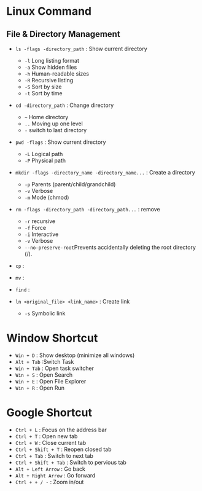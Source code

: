 # Linux Command

## File & Directory Management

- `ls -flags -directory_path` : Show current directory

  - `-l` Long listing format
  - `-a` Show hidden files
  - `-h` Human-readable sizes
  - `-R` Recursive listing
  - `-S` Sort by size
  - `-t` Sort by time

- `cd -directory_path` : Change directory

  - `~` Home directory
  - `..` Moving up one level
  - `-` switch to last directory

- `pwd -flags` : Show current directory

  - `-L` Logical path
  - `-P` Physical path

- `mkdir -flags -directory_name -directory_name...` : Create a directory

  - `-p` Parents (parent/child/grandchild)
  - `-v` Verbose
  - `-m` Mode (chmod)

- `rm -flags -directory_path -directory_path...` : remove

  - `-r` recursive
  - `-f` Force
  - `-i` Interactive
  - `-v` Verbose
  - `--no-preserve-root`Prevents accidentally deleting the root directory (/).

- `cp` :
- `mv` :
- `find` :
- `ln <original_file> <link_name>` : Create link
  - `-s` Symbolic link

# Window Shortcut

- `Win + D` : Show desktop (minimize all windows)
- `Alt + Tab` :Switch Task
- `Win + Tab` : Open task switcher
- `Win + S` : Open Search
- `Win + E` : Open File Explorer
- `Win + R` : Open Run

# Google Shortcut

- `Ctrl + L` : Focus on the address bar
- `Ctrl + T` : Open new tab
- `Ctrl + W` : Close current tab
- `Ctrl + Shift + T` : Reopen closed tab
- `Ctrl + Tab` : Switch to next tab
- `Ctrl + Shift + Tab` : Switch to pervious tab
- `Alt + Left Arrow` : Go back
- `Alt + Right Arrow` : Go forward
- `Ctrl + + / -` : Zoom in/out
